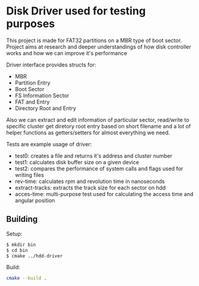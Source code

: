 # Disk Driver used for testing purposes

This project is made for FAT32 partitions on a MBR type of boot sector.
Project aims at research and deeper understandings of how disk controller 
works and how we can improve it's performance

Driver interface provides structs for:
- MBR
- Partition Entry
- Boot Sector
- FS Information Sector
- FAT and Entry
- Directory Root and Entry

Also we can extract and edit information of particular sector, read/write to specific cluster
get diretory root entry based on short filename and a lot of helper functions as getters/setters
for almost everything we need.

Tests are example usage of driver:
- test0: creates a file and returns it's address and cluster number
- test1: calculates disk buffer size on a given device
- test2: compares the performance of system calls and flags used for writing files
- rev-time: calculates rpm and revolution time in nanoseconds
- extract-tracks: extracts the track size for each sector on hdd
- acces-time: multi-purpose test used for calculating the access time and angular position

## Building 

Setup: 
```sh
$ mkdir bin
$ cd bin
$ cmake ../hdd-driver
```

Build:
```sh
cmake --build .
```